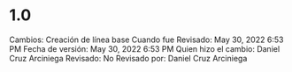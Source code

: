 # 1.0

Cambios: Creación de línea base
Cuando fue Revisado: May 30, 2022 6:53 PM
Fecha de  versión: May 30, 2022 6:53 PM
Quien hizo el cambio: Daniel Cruz Arciniega
Revisado: No
Revisado por: Daniel Cruz Arciniega